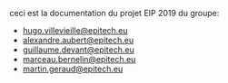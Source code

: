 ceci est la documentation du projet EIP 2019 du groupe:

* hugo.villevieille@epitech.eu
* alexandre.aubert@epitech.eu
* guillaume.devant@epitech.eu
* marceau.bernelin@epitech.eu
* martin.geraud@epitech.eu
